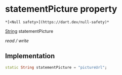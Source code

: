 


# statementPicture property




    *[<Null safety>](https://dart.dev/null-safety)*


[String](https://api.flutter.dev/flutter/dart-core/String-class.html) statementPicture
  
_read / write_






## Implementation

```dart
static String statementPicture = "pictureUrl";


```







